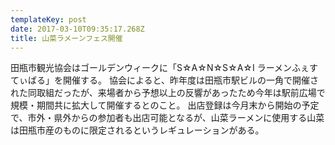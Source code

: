 ```yaml
---
templateKey: post
date: 2017-03-10T09:35:17.268Z
title: 山菜ラメーンフェス開催
---
```

田瓶市観光協会はゴールデンウィークに「S☆A☆N☆S☆A☆I ラーメンふぇすてぃばる」を開催する。
協会によると、昨年度は田瓶市駅ビルの一角で開催された同取組だったが、来場者から予想以上の反響があったため今年は駅前広場で規模・期間共に拡大して開催するとのこと。
出店登録は今月末から開始の予定で、市外・県外からの参加者も出店可能となるが、山菜ラーメンに使用する山菜は田瓶市産のものに限定されるというレギュレーションがある。